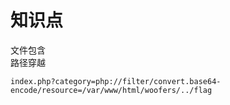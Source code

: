 # 知识点
文件包含<br />路径穿越
```http
index.php?category=php://filter/convert.base64-encode/resource=/var/www/html/woofers/../flag
```
